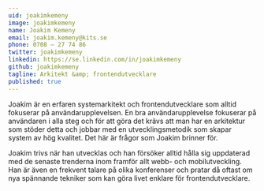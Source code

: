 ```yaml
---
uid: joakimkemeny
image: joakimkemeny
name: Joakim Kemeny
email: joakim.kemeny@kits.se
phone: 0708 – 27 74 86
twitter: joakimkemeny
linkedin: https://se.linkedin.com/in/joakimkemeny
github: joakimkemeny
tagline: Arkitekt &amp; frontendutvecklare
published: true
---
```


Joakim är en erfaren systemarkitekt och frontendutvecklare som alltid fokuserar på användarupplevelsen. En bra användarupplevelse fokuserar på användaren i alla steg och för att göra det krävs att man har en arkitektur som stöder detta och jobbar med en utvecklingsmetodik som skapar system av hög kvalitet. Det här är frågor som Joakim brinner för.

Joakim trivs när han utvecklas och han försöker alltid hålla sig uppdaterad med de senaste trenderna inom framför allt webb- och mobilutveckling. Han är även en frekvent talare på olika konferenser och pratar då oftast om nya spännande tekniker som kan göra livet enklare för frontendutvecklare.
